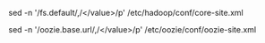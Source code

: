sed -n '/<name>fs.default/,/<\/value>/p' /etc/hadoop/conf/core-site.xml


sed -n '/<name>oozie.base.url/,/<\/value>/p' /etc/oozie/conf/oozie-site.xml

